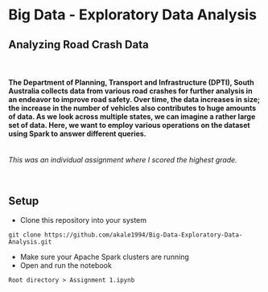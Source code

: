 # Big Data - Exploratory Data Analysis
## Analyzing Road Crash Data
<br>

#### The Department of Planning, Transport and Infrastructure (DPTI), South Australia collects data from various road crashes for further analysis in an endeavor to improve road safety. Over time, the data increases in size; the increase in the number of vehicles also contributes to huge amounts of data. As we look across multiple states, we can imagine a rather large set of data. Here, we want to employ various operations on the dataset using Spark to answer different queries.<br><br>

<i>This was an individual assignment where I scored the highest grade.</i>

<br>

## Setup

* Clone this repository into your system
```
git clone https://github.com/akale1994/Big-Data-Exploratory-Data-Analysis.git
```
* Make sure your Apache Spark clusters are running<br>
* Open and run the notebook
```
Root directory > Assignment 1.ipynb
```
